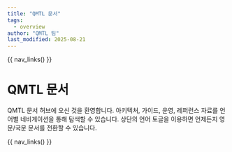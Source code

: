 ```yaml
---
title: "QMTL 문서"
tags:
  - overview
author: "QMTL 팀"
last_modified: 2025-08-21
---
```


{{ nav_links() }}

# QMTL 문서

QMTL 문서 허브에 오신 것을 환영합니다. 아키텍처, 가이드, 운영, 레퍼런스 자료를
언어별 네비게이션을 통해 탐색할 수 있습니다. 상단의 언어 토글을 이용하면 언제든지
영문/국문 문서를 전환할 수 있습니다.

{{ nav_links() }}
